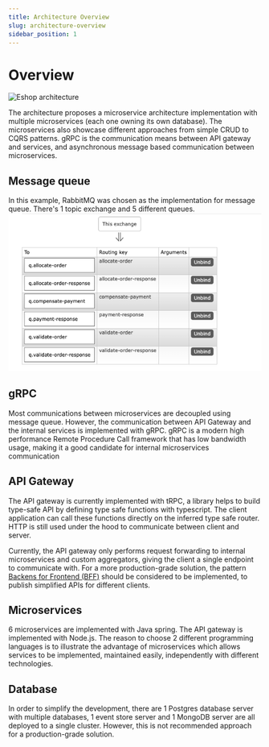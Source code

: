 ```yaml
---
title: Architecture Overview
slug: architecture-overview
sidebar_position: 1
---
```


# Overview

![Eshop architecture](/img/architecture.png)

The architecture proposes a microservice architecture implementation with multiple microservices (each one owning its own database). The microservices also showcase different approaches from simple CRUD to CQRS patterns. gRPC is the communication means between API gateway and services, and asynchronous message based communication between microservices.

## Message queue

In this example, RabbitMQ was chosen as the implementation for message queue. There's 1 topic exchange and 5 different queues.
![Rabbitmq architecture](/img/rabbitmq-architecture.png)

## gRPC

Most communications between microservices are decoupled using message queue. However, the communication between API Gateway and the internal services is implemented with gRPC. gRPC is a modern high performance Remote Procedure Call framework that has low bandwidth usage, making it a good candidate for internal microservices communication

## API Gateway

The API gateway is currently implemented with tRPC, a library helps to build type-safe API by defining type safe functions with typescript. The client application can call these functions directly on the inferred type safe router. HTTP is still used under the hood to communicate between client and server.

Currently, the API gateway only performs request forwarding to internal microservices and custom aggregators, giving the client a single endpoint to communicate with. For a more production-grade solution, the pattern [Backens for Frontend (BFF)](https://samnewman.io/patterns/architectural/bff/) should be considered to be implemented, to publish simplified APIs for different clients.

## Microservices

6 microservices are implemented with Java spring. The API gateway is implemented with Node.js. The reason to choose 2 different programming languages is to illustrate the advantage of microservices which allows services to be implemented, maintained easily, independently with different technologies.

## Database

In order to simplify the development, there are 1 Postgres database server with multiple databases, 1 event store server and 1 MongoDB server are all deployed to a single cluster. However, this is not recommended approach for a production-grade solution.
